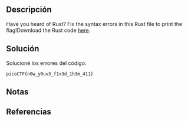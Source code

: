 ## Descripción
Have you heard of Rust? Fix the syntax errors in this Rust file to print the flag!Download the Rust code [here](https://challenge-files.picoctf.net/c_verbal_sleep/dcdaf491b35c1d0f5075e9583edbbb7aaea1dffb6ad32bc000e4d87b5200ff7b/fixme3.tar.gz).
## Solución
Solucioné los errores del código:
```
picoCTF{n0w_y0uv3_f1x3d_1h3m_411}
```
## Notas
## Referencias